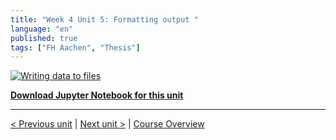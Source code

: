 ```yaml
---
title: "Week 4 Unit 5: Formatting output "
language: "en"
published: true
tags: ["FH Aachen", "Thesis"]
---
```


[![Writing data to files](https://img.youtube.com/vi/vyS58bgqY-c/hqdefault.jpg)](https://youtu.be/vyS58bgqY-c)

[**Download Jupyter Notebook for this unit**](files/Week_4_Unit_5_formatoutput_notebook.ipynb)

---

[< Previous unit](/teaching/python-mooc/week4_unit4_exercise) | [Next unit >](/teaching/python-mooc/week4_unit5_selftest) |
[Course Overview](/teaching/python-mooc)